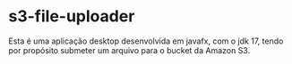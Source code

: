 # s3-file-uploader

Esta é uma aplicação desktop desenvolvida em javafx, com o jdk 17, tendo por propósito
submeter um arquivo para o bucket da Amazon S3.
